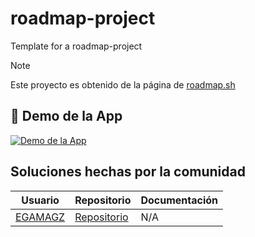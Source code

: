# roadmap-project
Template for a roadmap-project


> [!NOTE]
> Este proyecto es obtenido de la página de <a href="https://roadmap.sh/projects/blogging-platform-api">roadmap.sh</a>

## 🎥 Demo de la App

[![Demo de la App](https://img.youtube.com/vi/E9S03_SnEBk/maxresdefault.jpg)](https://youtu.be/E9S03_SnEBk)


## Soluciones hechas por la comunidad
|Usuario|Repositorio| Documentación |
|-------|-----------|---------|
| <a href="https://github.com/EGAMAGZ">EGAMAGZ</a> |<a href="https://github.com/EGAMAGZ/Blogging-Platform-API">Repositorio</a> | N/A |

